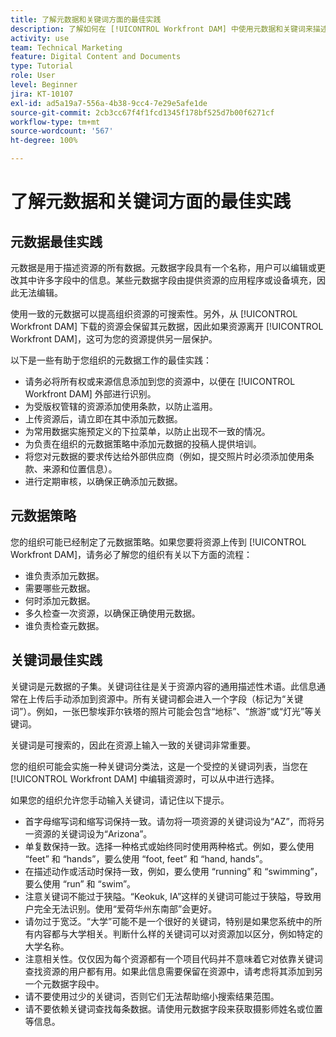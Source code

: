 ```yaml
---
title: 了解元数据和关键词方面的最佳实践
description: 了解如何在 [!UICONTROL Workfront DAM] 中使用元数据和关键词来描述资源，以提高组织资源的可搜索性。
activity: use
team: Technical Marketing
feature: Digital Content and Documents
type: Tutorial
role: User
level: Beginner
jira: KT-10107
exl-id: ad5a19a7-556a-4b38-9cc4-7e29e5afe1de
source-git-commit: 2cb3cc67f4f1fcd1345f178bf525d7b00f6271cf
workflow-type: tm+mt
source-wordcount: '567'
ht-degree: 100%

---
```


# 了解元数据和关键词方面的最佳实践

## 元数据最佳实践

元数据是用于描述资源的所有数据。元数据字段具有一个名称，用户可以编辑或更改其中许多字段中的信息。某些元数据字段由提供资源的应用程序或设备填充，因此无法编辑。

使用一致的元数据可以提高组织资源的可搜索性。另外，从 [!UICONTROL Workfront DAM] 下载的资源会保留其元数据，因此如果资源离开 [!UICONTROL Workfront DAM]，这可为您的资源提供另一层保护。

以下是一些有助于您组织的元数据工作的最佳实践：

* 请务必将所有权或来源信息添加到您的资源中，以便在 [!UICONTROL Workfront DAM] 外部进行识别。
* 为受版权管辖的资源添加使用条款，以防止滥用。
* 上传资源后，请立即在其中添加元数据。
* 为常用数据实施预定义的下拉菜单，以防止出现不一致的情况。
* 为负责在组织的元数据策略中添加元数据的投稿人提供培训。
* 将您对元数据的要求传达给外部供应商（例如，提交照片时必须添加使用条款、来源和位置信息）。
* 进行定期审核，以确保正确添加元数据。

## 元数据策略

您的组织可能已经制定了元数据策略。如果您要将资源上传到 [!UICONTROL Workfront DAM]，请务必了解您的组织有关以下方面的流程：

* 谁负责添加元数据。
* 需要哪些元数据。
* 何时添加元数据。
* 多久检查一次资源，以确保正确使用元数据。
* 谁负责检查元数据。

## 关键词最佳实践

关键词是元数据的子集。关键词往往是关于资源内容的通用描述性术语。此信息通常在上传后手动添加到资源中。所有关键词都会进入一个字段（标记为“关键词”）。例如，一张巴黎埃菲尔铁塔的照片可能会包含“地标”、“旅游”或“灯光”等关键词。

关键词是可搜索的，因此在资源上输入一致的关键词非常重要。

您的组织可能会实施一种关键词分类法，这是一个受控的关键词列表，当您在 [!UICONTROL Workfront DAM] 中编辑资源时，可以从中进行选择。

如果您的组织允许您手动输入关键词，请记住以下提示。

* 首字母缩写词和缩写词保持一致。请勿将一项资源的关键词设为“AZ”，而将另一资源的关键词设为“Arizona”。
* 单复数保持一致。选择一种格式或始终同时使用两种格式。例如，要么使用 “feet” 和 “hands”，要么使用 “foot, feet” 和 “hand, hands”。
* 在描述动作或活动时保持一致，例如，要么使用 “running” 和 “swimming”，要么使用 “run” 和 “swim”。
* 注意关键词不能过于狭隘。“Keokuk, IA”这样的关键词可能过于狭隘，导致用户完全无法识别。使用“爱荷华州东南部”会更好。
* 请勿过于宽泛。“大学”可能不是一个很好的关键词，特别是如果您系统中的所有内容都与大学相关。判断什么样的关键词可以对资源加以区分，例如特定的大学名称。
* 注意相关性。仅仅因为每个资源都有一个项目代码并不意味着它对依靠关键词查找资源的用户都有用。如果此信息需要保留在资源中，请考虑将其添加到另一个元数据字段中。
* 请不要使用过少的关键词，否则它们无法帮助缩小搜索结果范围。
* 请不要依赖关键词查找每条数据。请使用元数据字段来获取摄影师姓名或位置等信息。
